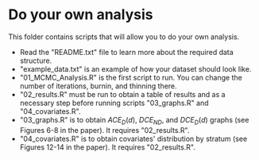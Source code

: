 # Do your own analysis

This folder contains scripts that will allow you to do your own analysis. 

- Read the "README.txt" file to learn more about the required data structure.
- "example_data.txt" is an example of how your dataset should look like.
- "01_MCMC_Analysis.R" is the first script to run. You can change the number of iterations, burnin, and thinning there.
- "02_results.R" must be run to obtain a table of results and as a necessary step before running scripts "03_graphs.R" and "04_covariates.R".
- "03_graphs.R" is to obtain $ACE_D(d)$, $DCE_{ND}$, and $DCE_D(d)$ graphs (see Figures 6-8 in the paper). It requires "02_results.R".
- "04_covariates.R" is to obtain covariates' distribution by stratum (see Figures 12-14 in the paper). It requires "02_results.R".
